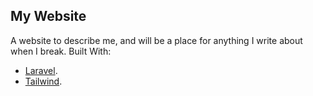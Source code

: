## My Website

A website to describe me, and will be a place for anything I write about when I break.
Built With:

- [Laravel](https://laravel.com).
- [Tailwind](https://tailwindcss.com/).

